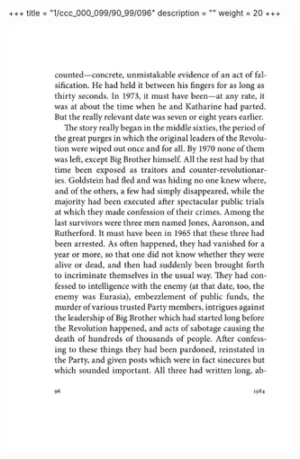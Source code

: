 +++
title = "1/ccc_000_099/90_99/096"
description = ""
weight = 20
+++

<img class="center-fit-jpg" src="/jpg_/out_jpg_1984__096.jpg" ></img>

